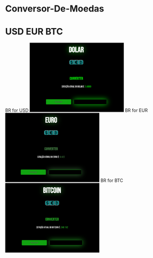 # Conversor-De-Moedas
<h1>USD EUR BTC</h1>



<p style="display:inline;">BR for USD</p>
<img src="./assets/usd.png" width="300px" style="display:inline;">

<p style="display:inline;">BR for EUR</p>
<img src="./assets/eur.png" width="300px" style="display:inline;">

<p style="display:inline;">BR for BTC</p>
<img src="./assets/btc.png" width="300px" style="display:inline;">